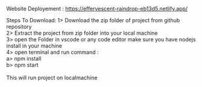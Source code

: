 Website Deployement : https://effervescent-raindrop-eb13d5.netlify.app/

Steps To Download: 
1> Download the zip folder of project from github repository
<br/>
2> Extract the project from zip folder into your local machine
<br/>
3> open the Folder in vscode or any code editor make sure you have nodejs install in your machine
<br/>
4> open terminal and run command :
<br/>
     a> npm install
     <br/>
     b> npm start
     <br/>
     <br/>
This will run project on localmachine
